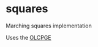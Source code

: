 # squares
Marching squares implementation

Uses the [OLCPGE](https://github.com/OneLoneCoder/olcPixelGameEngine)
